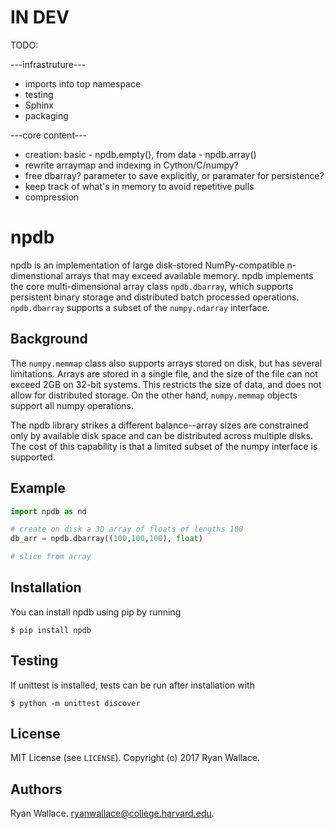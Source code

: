 # IN DEV
TODO: 

---infrastruture---

* imports into top namespace
* testing
* Sphinx
* packaging


---core content---
* creation: basic - npdb.empty(), from data - npdb.array()
* rewrite arraymap and indexing in Cython/C/numpy?
* free dbarray? parameter to save explicitly, or paramater for persistence?
* keep track of what's in memory to avoid repetitive pulls
* compression

# npdb

npdb is an implementation of large disk-stored NumPy-compatible n-dimenstional arrays that may exceed available memory. npdb implements the core multi-dimensional array class `npdb.dbarray`, which supports persistent binary storage and distributed batch processed operations. `npdb.dbarray` supports a subset of the `numpy.ndarray` interface.

## Background
The `numpy.memmap` class also supports arrays stored on disk, but has several limitations. Arrays are stored in a single file, and the size of the file can not exceed 2GB on 32-bit systems. This restricts the size of data, and does not allow for distributed storage. On the other hand, `numpy.memmap` objects support all numpy operations. 

The npdb library strikes a different balance--array sizes are constrained only by available disk space and can be distributed across multiple disks. The cost of this capability is that a limited subset of the numpy interface is supported.

## Example

```python
import npdb as nd

# create on disk a 3D array of floats of lengths 100
db_arr = npdb.dbarray((100,100,100), float)

# slice from array

```

## Installation
You can install npdb using pip by running

```
$ pip install npdb
```

## Testing
If unittest is installed, tests can be run after installation with

```
$ python -m unittest discover
```

## License
MIT License (see `LICENSE`). Copyright (c) 2017 Ryan Wallace.

## Authors
Ryan Wallace. ryanwallace@college.harvard.edu.